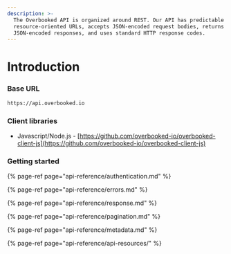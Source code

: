 ```yaml
---
description: >-
  The Overbooked API is organized around REST. Our API has predictable
  resource-oriented URLs, accepts JSON-encoded request bodies, returns
  JSON-encoded responses, and uses standard HTTP response codes.
---
```


# Introduction

### Base URL

```scheme
https://api.overbooked.io
```

### Client libraries

* Javascript/Node.js - [https://github.com/overbooked-io/overbooked-client-js](https://github.com/overbooked-io/overbooked-client-js)

### Getting started

{% page-ref page="api-reference/authentication.md" %}

{% page-ref page="api-reference/errors.md" %}

{% page-ref page="api-reference/response.md" %}

{% page-ref page="api-reference/pagination.md" %}

{% page-ref page="api-reference/metadata.md" %}

{% page-ref page="api-reference/api-resources/" %}



